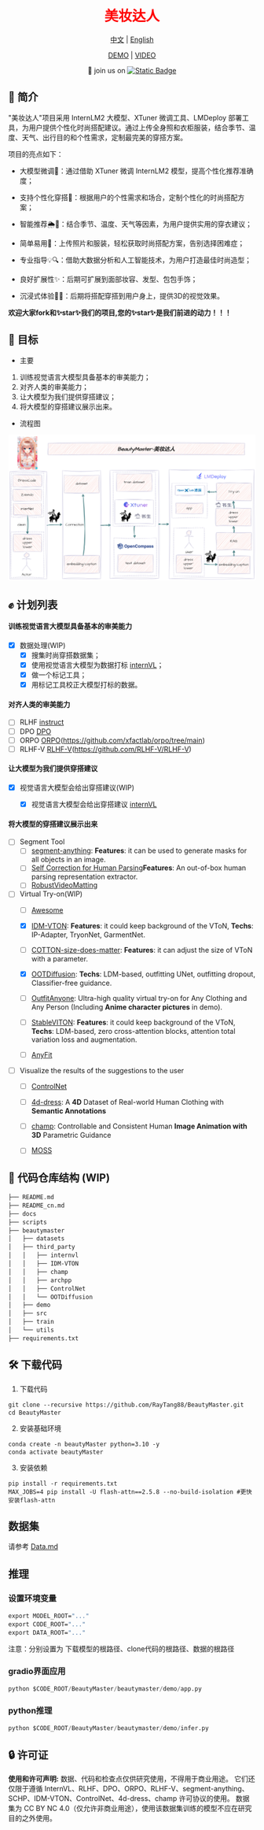 <div align="center">

  <h1 style="color: #FF0000;"> 美妆达人</h1>
  
  [中文](README.md) | [English](README_en.md)

  [DEMO](https://openxlab.org.cn/apps/detail/raytang88/BeautyMaster-OpenXLab) | [VIDEO](https://www.bilibili.com/video/BV1Vz421b7D3)

  👋 join us on [![Static Badge](https://img.shields.io/badge/-grey?style=social&logo=wechat&label=WeChat)](./assets/wechat.jpg)

</div>

## 📘 简介
"美妆达人"项目采用 InternLM2 大模型、XTuner 微调工具、LMDeploy 部署工具，为用户提供个性化时尚搭配建议。通过上传全身照和衣柜服装，结合季节、温度、天气、出行目的和个性需求，定制最完美的穿搭方案。

项目的亮点如下：

- 大模型微调🔧：通过借助 XTuner 微调 InternLM2 模型，提高个性化推荐准确度；

- 支持个性化穿搭👗：根据用户的个性需求和场合，定制个性化的时尚搭配方案；

- 智能推荐🌦️📅：结合季节、温度、天气等因素，为用户提供实用的穿衣建议；

- 简单易用📸：上传照片和服装，轻松获取时尚搭配方案，告别选择困难症；

- 专业指导💡🔍：借助大数据分析和人工智能技术，为用户打造最佳时尚造型；

- 良好扩展性✨：后期可扩展到面部妆容、发型、包包手饰；

- 沉浸式体验🎨🌟：后期将搭配穿搭到用户身上，提供3D的视觉效果。

**欢迎大家fork和✨star✨我们的项目,您的✨star✨是我们前进的动力！！！**

## 💪 目标

- 主要
1. 训练视觉语言大模型具备基本的审美能力；
2. 对齐人类的审美能力；
3. 让大模型为我们提供穿搭建议；
4. 将大模型的穿搭建议展示出来。

- 流程图

<p align="center">
    <img src="./assets/BeautyMaster.png" alt="alt text">
</p>


## ✊ 计划列表

#### 训练视觉语言大模型具备基本的审美能力
- [x] 数据处理(WIP)
  - [x] 搜集时尚穿搭数据集；
  - [x] 使用视觉语言大模型为数据打标 [internVL](https://internvl.opengvlab.com/)；
  - [x] 做一个标记工具；
  - [x] 用标记工具校正大模型打标的数据。

#### 对齐人类的审美能力

- [ ] RLHF [instruct](https://arxiv.org/pdf/2203.02155.pdf)
- [ ] DPO [DPO](https://arxiv.org/abs/2305.18290)
- [ ] ORPO [ORPO](https://arxiv.org/abs/2403.07691)(https://github.com/xfactlab/orpo/tree/main)
- [ ] RLHF-V [RLHF-V](https://arxiv.org/abs/2312.00849)(https://github.com/RLHF-V/RLHF-V)

#### 让大模型为我们提供穿搭建议
- [x] 视觉语言大模型会给出穿搭建议(WIP)
  - [x] 视觉语言大模型会给出穿搭建议 [internVL](https://internvl.opengvlab.com/)


#### 将大模型的穿搭建议展示出来

- [ ] Segment Tool
  - [ ] [segment-anything](https://github.com/facebookresearch/segment-anything): **Features**: it can be used to generate masks for all objects in an image.
  - [ ] [Self Correction for Human Parsing](https://github.com/TannedCung/SCHP)**Features**: An out-of-box human parsing representation extractor.
  - [ ] [RobustVideoMatting](https://github.com/PeterL1n/RobustVideoMatting)
  
- [ ] Virtual Try-on(WIP)
  - [ ] [Awesome](https://github.com/minar09/awesome-virtual-try-on)

  - [x] [IDM-VTON](https://github.com/yisol/IDM-VTON): **Features**: it could keep background of the VToN, **Techs**: IP-Adapter, TryonNet, GarmentNet.
  - [ ] [COTTON-size-does-matter](https://github.com/cotton6/COTTON-size-does-matter): **Features**: it can adjust the size of VToN with a parameter.
  - [x] [OOTDiffusion](https://github.com/levihsu/OOTDiffusion): **Techs**: LDM-based, outfitting UNet, outfitting dropout, Classifier-free guidance.
  - [ ] [OutfitAnyone](https://github.com/HumanAIGC/OutfitAnyone): Ultra-high quality virtual try-on for Any Clothing and Any Person (Including **Anime character pictures** in demo).
  - [ ] [StableVITON](https://github.com/rlawjdghek/StableVITON): **Features**: it could keep background of the VToN, **Techs**: LDM-based, zero cross-attention blocks, attention total variation loss and augmentation.
  - [ ] [AnyFit](https://colorful-liyu.github.io/anyfit-page/)


- [ ] Visualize the results of the suggestions to the user
  - [ ] [ControlNet](https://github.com/lllyasviel/ControlNet)
  - [ ] [4d-dress](https://github.com/eth-ait/4d-dress): A **4D** Dataset of Real-world Human Clothing with **Semantic Annotations**
  - [ ] [champ](https://github.com/fudan-generative-vision/champ): Controllable and Consistent Human **Image Animation with 3D** Parametric Guidance
  - [ ] [MOSS](https://github.com/3DHumanRehab/MOSS)


## 📂 代码仓库结构 (WIP)

```Bash
├── README.md
├── README_cn.md
├── docs
├── scripts
├── beautymaster
│   ├── datasets
│   ├── third_party
│   │   ├── internvl
│   │   ├── IDM-VTON                     
│   │   ├── champ
│   │   ├── archpp
│   │   ├── ControlNet
│   │   └── OOTDiffusion
│   ├── demo
│   ├── src
│   ├── train     
│   └── utils
├── requirements.txt
```

## 🛠️ 下载代码

1. 下载代码
```
git clone --recursive https://github.com/RayTang88/BeautyMaster.git
cd BeautyMaster
```
2. 安装基础环境
```
conda create -n beautyMaster python=3.10 -y
conda activate beautyMaster

```
3. 安装依赖
```
pip install -r requirements.txt
MAX_JOBS=4 pip install -U flash-attn==2.5.8 --no-build-isolation #更快安装flash-attn
```


## 数据集
请参考 [Data.md](docs/Data.md)


## 推理

### 设置环境变量
```cmd
export MODEL_ROOT="..."
export CODE_ROOT="..."
export DATA_ROOT="..."
```

注意：分别设置为 下载模型的根路径、clone代码的根路径、数据的根路径
### gradio界面应用
```Python
python $CODE_ROOT/BeautyMaster/beautymaster/demo/app.py
```

### python推理
```Python
python $CODE_ROOT/BeautyMaster/beautymaster/demo/infer.py
```

## 🔒 许可证
**使用和许可声明:** 数据、代码和检查点仅供研究使用，不得用于商业用途。 它们还仅限于遵循 InternVL、RLHF、DPO、ORPO、RLHF-V、segment-anything、SCHP、IDM-VTON、ControlNet、4d-dress、champ 许可协议的使用。 数据集为 CC BY NC 4.0（仅允许非商业用途），使用该数据集训练的模型不应在研究目的之外使用。

